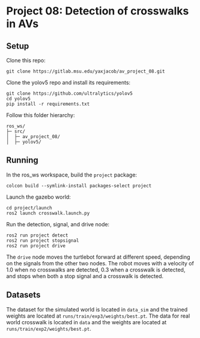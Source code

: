 # Project 08: Detection of crosswalks in AVs
## Setup
Clone this repo:
```
git clone https://gitlab.msu.edu/yaxjacob/av_project_08.git
```
Clone the yolov5 repo and install its requirements:
```
git clone https://github.com/ultralytics/yolov5
cd yolov5
pip install -r requirements.txt
```
Follow this folder hierarchy:
```
ros_ws/
├─ src/
│  ├─ av_project_08/
│  ├─ yolov5/
```

## Running
In the ros_ws workspace, build the `project` package:
```
colcon build --symlink-install packages-select project
```

Launch the gazebo world:
```
cd project/launch
ros2 launch crosswalk.launch.py
```

Run the detection, signal, and drive node:
```
ros2 run project detect
ros2 run project stopsignal
ros2 run project drive
```

The `drive` node moves the turtlebot forward at different speed, depending on the signals from the other two nodes. The robot moves with a velocity of 1.0 when no crosswalks are detected, 0.3 when a crosswalk is detected, and stops when both a stop signal and a crosswalk is detected.

## Datasets
The dataset for the simulated world is located in `data_sim` and the trained weights are located at `runs/train/exp3/weights/best.pt`. The data for real world crosswalk is located in `data` and the weights are located at `runs/train/exp2/weights/best.pt`.
